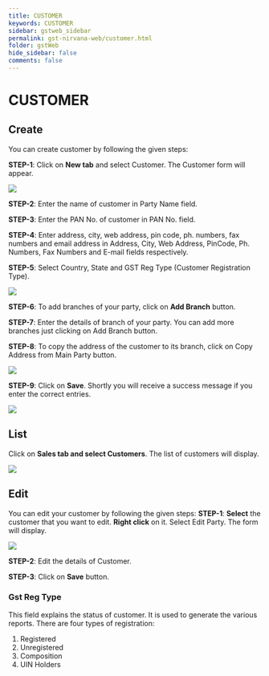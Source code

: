 ```yaml
---
title: CUSTOMER
keywords: CUSTOMER
sidebar: gstweb_sidebar
permalink: gst-nirvana-web/customer.html
folder: gstWeb
hide_sidebar: false
comments: false
---
```


# CUSTOMER

## Create

You can create customer by following the given steps:

**STEP-1**: Click on **New tab** and select Customer. The Customer form will appear.

![](/images/customer-create.png)

**STEP-2**: Enter the name of customer in Party Name field.

**STEP-3**: Enter the PAN No. of customer in PAN No. field.

**STEP-4**: Enter address, city, web address, pin code, ph. numbers, fax numbers and email address in Address, City, Web Address, PinCode, Ph. Numbers, Fax Numbers and E-mail fields respectively.

**STEP-5**: Select Country, State and GST Reg Type (Customer Registration Type).

![](/images/customer-detail.png)

**STEP-6**: To add branches of your party, click on **Add Branch** button.

**STEP-7**: Enter the details of branch of your party. You can add more branches just clicking on Add Branch button.

**STEP-8**: To copy the address of the customer to its branch, click on Copy Address from Main Party button.

![](/images/customer-detail-branch.png)

**STEP-9**: Click on **Save**. Shortly you will receive a success message if you enter the correct entries.

![](/images/customer-detail-branch-save.png)

## List

Click on **Sales tab and select Customers**. The list of customers will display.

![](/images/customer-list.png)

## Edit

You can edit your customer by following the given steps:
**STEP-1**: **Select** the customer that you want to edit. **Right click** on it. Select Edit Party. The form will display.

![](/images/customer-edit.png)

**STEP-2**: Edit the details of Customer.

**STEP-3**: Click on **Save** button.


### Gst Reg Type

This field explains the status of customer. It is used to generate the various reports. There are four types of registration:
1.	Registered
2.	Unregistered
3.	Composition
4.	UIN Holders
